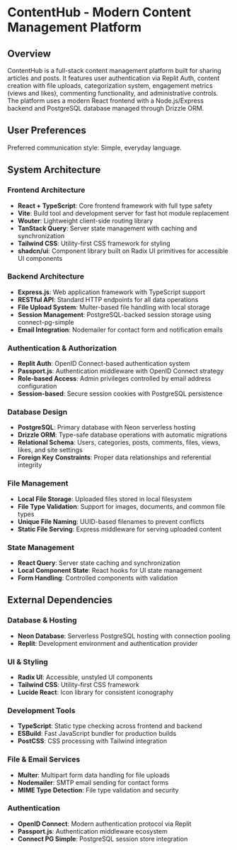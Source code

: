 # ContentHub - Modern Content Management Platform

## Overview

ContentHub is a full-stack content management platform built for sharing articles and posts. It features user authentication via Replit Auth, content creation with file uploads, categorization system, engagement metrics (views and likes), commenting functionality, and administrative controls. The platform uses a modern React frontend with a Node.js/Express backend and PostgreSQL database managed through Drizzle ORM.

## User Preferences

Preferred communication style: Simple, everyday language.

## System Architecture

### Frontend Architecture
- **React + TypeScript**: Core frontend framework with full type safety
- **Vite**: Build tool and development server for fast hot module replacement
- **Wouter**: Lightweight client-side routing library
- **TanStack Query**: Server state management with caching and synchronization
- **Tailwind CSS**: Utility-first CSS framework for styling
- **shadcn/ui**: Component library built on Radix UI primitives for accessible UI components

### Backend Architecture  
- **Express.js**: Web application framework with TypeScript support
- **RESTful API**: Standard HTTP endpoints for all data operations
- **File Upload System**: Multer-based file handling with local storage
- **Session Management**: PostgreSQL-backed session storage using connect-pg-simple
- **Email Integration**: Nodemailer for contact form and notification emails

### Authentication & Authorization
- **Replit Auth**: OpenID Connect-based authentication system
- **Passport.js**: Authentication middleware with OpenID Connect strategy
- **Role-based Access**: Admin privileges controlled by email address configuration
- **Session-based**: Secure session cookies with PostgreSQL persistence

### Database Design
- **PostgreSQL**: Primary database with Neon serverless hosting
- **Drizzle ORM**: Type-safe database operations with automatic migrations
- **Relational Schema**: Users, categories, posts, comments, files, views, likes, and site settings
- **Foreign Key Constraints**: Proper data relationships and referential integrity

### File Management
- **Local File Storage**: Uploaded files stored in local filesystem
- **File Type Validation**: Support for images, documents, and common file types
- **Unique File Naming**: UUID-based filenames to prevent conflicts
- **Static File Serving**: Express middleware for serving uploaded content

### State Management
- **React Query**: Server state caching and synchronization
- **Local Component State**: React hooks for UI state management
- **Form Handling**: Controlled components with validation

## External Dependencies

### Database & Hosting
- **Neon Database**: Serverless PostgreSQL hosting with connection pooling
- **Replit**: Development environment and authentication provider

### UI & Styling
- **Radix UI**: Accessible, unstyled UI components
- **Tailwind CSS**: Utility-first CSS framework
- **Lucide React**: Icon library for consistent iconography

### Development Tools
- **TypeScript**: Static type checking across frontend and backend
- **ESBuild**: Fast JavaScript bundler for production builds
- **PostCSS**: CSS processing with Tailwind integration

### File & Email Services
- **Multer**: Multipart form data handling for file uploads
- **Nodemailer**: SMTP email sending for contact forms
- **MIME Type Detection**: File type validation and security

### Authentication
- **OpenID Connect**: Modern authentication protocol via Replit
- **Passport.js**: Authentication middleware ecosystem
- **Connect PG Simple**: PostgreSQL session store integration
